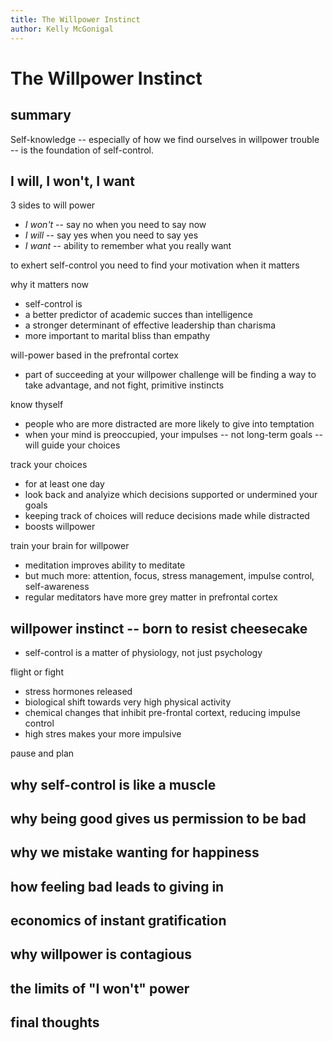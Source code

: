```yaml
---
title: The Willpower Instinct
author: Kelly McGonigal
---
```


# The Willpower Instinct

## summary

Self-knowledge -- especially of how we find ourselves in willpower trouble -- is the foundation of self-control.

## I will, I won't, I want

3 sides to will power

- _I won't_ -- say no when you need to say now
- _I will_ -- say yes when you need to say yes
- _I want_ -- ability to remember what you really want

to exhert self-control you need to find your motivation when it matters

why it matters now

- self-control is
- a better predictor of academic succes than intelligence
- a stronger determinant of effective leadership than charisma
- more important to marital bliss than empathy

will-power based in the prefrontal cortex

- part of succeeding at your willpower challenge will be finding a way to take advantage, and not fight, primitive instincts

know thyself

- people who are more distracted are more likely to give into temptation
- when your mind is preoccupied, your impulses -- not long-term goals -- will guide your choices

track your choices

- for at least one day
- look back and analyize which decisions supported or undermined your goals
- keeping track of choices will reduce decisions made while distracted
- boosts willpower

train your brain for willpower

- meditation improves ability to meditate
- but much more: attention, focus, stress management, impulse control, self-awareness
- regular meditators have more grey matter in prefrontal cortex

## willpower instinct -- born to resist cheesecake

- self-control is a matter of physiology, not just psychology

flight or fight

- stress hormones released
- biological shift towards very high physical activity
- chemical changes that inhibit pre-frontal cortext, reducing impulse control
- high stres makes your more impulsive

pause and plan

## why self-control is like a muscle

## why being good gives us permission to be bad

## why we mistake wanting for happiness

## how feeling bad leads to giving in

## economics of instant gratification

## why willpower is contagious

## the limits of "I won't" power

## final thoughts